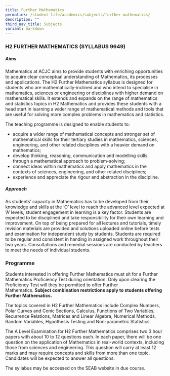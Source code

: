 ```yaml
---
title: Further Mathematics
permalink: /student-life/academics/subjects/further-mathematics/
description: ""
third_nav_title: Subjects
variant: markdown
---
```

### H2 FURTHER MATHEMATICS (SYLLABUS 9649)  

##### Aims

  

Mathematics at ACJC aims to provide students with enriching opportunities to acquire clear conceptual understanding of Mathematics, its processes and applications. The H2 Further Mathematics syllabus is designed for students who are mathematically-inclined and who intend to specialise in mathematics, sciences or engineering or disciplines with higher demand on mathematical skills. It extends and expands on the range of mathematics and statistics topics in H2 Mathematics and provides these students with a head start in learning a wider range of mathematical methods and tools that are useful for solving more complex problems in mathematics and statistics.

  

The teaching programme is designed to enable students to:

*   acquire a wider range of mathematical concepts and stronger set of mathematical skills for their tertiary studies in mathematics, sciences, engineering, and other related disciplines with a heavier demand on mathematics;
*   develop thinking, reasoning, communication and modelling skills through a mathematical approach to problem-solving;
*   connect ideas within mathematics and apply mathematics in the contexts of sciences, engineering, and other related disciplines;
*   experience and appreciate the rigour and abstraction in the discipline.

  

##### Approach

  

As students’ capacity in Mathematics has to be developed from their knowledge and skills at the ‘O’ level to reach the advanced level expected at ‘A’ levels, student engagement in learning is a key factor. Students are expected to be disciplined and take responsibility for their own learning and improvement. On top of being prepared for all lectures and tutorials, timely revision materials are provided and solutions uploaded online before tests and examination for independent study by students. Students are required to be regular and consistent in handing in assigned work throughout their two years. Consultations and remedial sessions are conducted by teachers to meet the needs of individual students.

  

### Programme

  

Students interested in offering Further Mathematics must sit for a Further Mathematics Proficiency Test during orientation. Only upon clearing the Proficiency Test will they be permitted to offer Further Mathematics.&nbsp;**Subject combination restrictions apply to students offering Further Mathematics.**

  

The topics covered in H2 Further Mathematics include Complex Numbers, Polar Curves and Conic Sections, Calculus, Functions of Two Variables, Recurrence Relations, Matrices and Linear Algebra, Numerical Methods, Random Variables, Hypothesis Testing and Non-parametric Statistics.

  

The A Level Examination for H2 Further Mathematics comprises two 3 hour papers with about 10 to 12 questions each. In each paper, there will be one question on the application of Mathematics in real-world contexts, including those from sciences and engineering. This question will carry at least 12 marks and may require concepts and skills from more than one topic. Candidates will be expected to answer all questions.

  

The syllabus may be accessed on the SEAB website in due course.